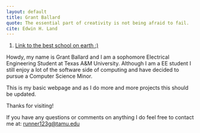```yaml
---
layout: default
title: Grant Ballard
quote: The essential part of creativity is not being afraid to fail.
cite: Edwin H. Land
---
```



1. [Link to the best school on earth :)](https://www.tamu.edu/)

Howdy, my name is Grant Ballard and I am a sophomore Electrical Engineering Student at Texas A&M University.
Although I am a EE student I still enjoy a lot of the software side of computing and have decided to 
pursue a Computer Science Minor.

This is my basic webpage and as I do more and more projects this should be updated.

Thanks for visiting!

If you have any questions or comments on anything I do feel free to contact me at:
runner123g@tamu.edu

